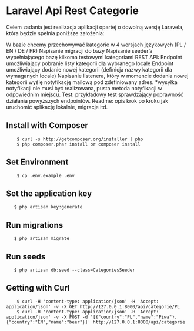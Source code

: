 # Laravel Api Rest Categorie

Celem zadania jest realizacja aplikacji opartej o dowolną wersję Laravela, która będzie spełnia poniższe założenia:

W bazie chcemy przechowywać kategorie w 4 wersjach językowych (PL / EN / DE / FR)
Napisanie migracji do bazy
Napisanie seeder’a wypełniającego bazę kilkoma testowymi kategoriami
REST API:
Endpoint umożliwiający pobranie listy kategorii dla wybranego locale
Endpoint umożliwiający dodanie nowej kategorii (definicja nazwy kategorii dla wymaganych locale)
Napisanie listenera, który w momencie dodania nowej kategorii wyślę notyfikację mailową pod zdefiniowany adres. *wysyłka notyfikacji nie musi być realizowana, pusta metoda notyfikacji w odpowiednim miejscu.
Test: przykładowy test sprawdzający poprawność działania powyższych endpointów.
Readme: opis krok po kroku jak uruchomić aplikację lokalnie, migracje itd.

## Install with Composer

```
    $ curl -s http://getcomposer.org/installer | php
    $ php composer.phar install or composer install
```

## Set Environment

```
    $ cp .env.example .env
```

## Set the application key

```
   $ php artisan key:generate
```

## Run migrations

```
   $ php artisan migrate
```

## Run seeds

```
   $ php artisan db:seed --class=CategoriesSeeder
```

## Getting with Curl

```
    $ curl -H 'content-type: application/json' -H 'Accept: application/json' -v -X GET http://127.0.0.1:8000/api/categorie/PL
    $ curl -H 'content-type: application/json' -H 'Accept: application/json' -v -X POST -d '[{"country":"PL","name":"Piwa"},{"country":"EN","name":"beer"}]' http://127.0.0.1:8000/api/categorie
```
